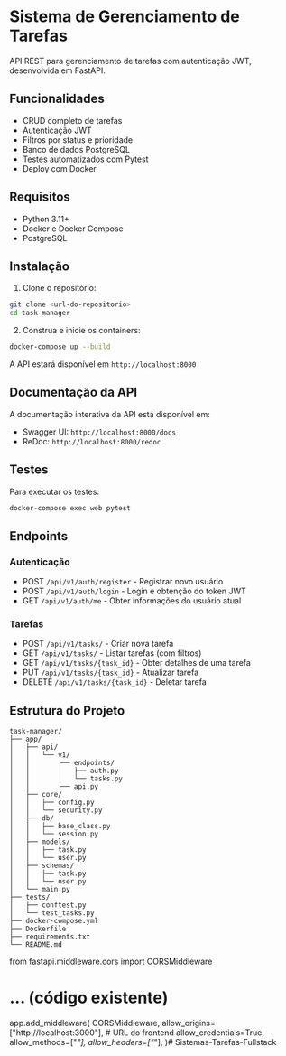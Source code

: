 # Sistema de Gerenciamento de Tarefas

API REST para gerenciamento de tarefas com autenticação JWT, desenvolvida em FastAPI.

## Funcionalidades

- CRUD completo de tarefas
- Autenticação JWT
- Filtros por status e prioridade
- Banco de dados PostgreSQL
- Testes automatizados com Pytest
- Deploy com Docker

## Requisitos

- Python 3.11+
- Docker e Docker Compose
- PostgreSQL

## Instalação

1. Clone o repositório:
```bash
git clone <url-do-repositorio>
cd task-manager
```

2. Construa e inicie os containers:
```bash
docker-compose up --build
```

A API estará disponível em `http://localhost:8000`

## Documentação da API

A documentação interativa da API está disponível em:
- Swagger UI: `http://localhost:8000/docs`
- ReDoc: `http://localhost:8000/redoc`

## Testes

Para executar os testes:
```bash
docker-compose exec web pytest
```

## Endpoints

### Autenticação
- POST `/api/v1/auth/register` - Registrar novo usuário
- POST `/api/v1/auth/login` - Login e obtenção do token JWT
- GET `/api/v1/auth/me` - Obter informações do usuário atual

### Tarefas
- POST `/api/v1/tasks/` - Criar nova tarefa
- GET `/api/v1/tasks/` - Listar tarefas (com filtros)
- GET `/api/v1/tasks/{task_id}` - Obter detalhes de uma tarefa
- PUT `/api/v1/tasks/{task_id}` - Atualizar tarefa
- DELETE `/api/v1/tasks/{task_id}` - Deletar tarefa

## Estrutura do Projeto

```
task-manager/
├── app/
│   ├── api/
│   │   └── v1/
│   │       ├── endpoints/
│   │       │   ├── auth.py
│   │       │   └── tasks.py
│   │       └── api.py
│   ├── core/
│   │   ├── config.py
│   │   └── security.py
│   ├── db/
│   │   ├── base_class.py
│   │   └── session.py
│   ├── models/
│   │   ├── task.py
│   │   └── user.py
│   ├── schemas/
│   │   ├── task.py
│   │   └── user.py
│   └── main.py
├── tests/
│   ├── conftest.py
│   └── test_tasks.py
├── docker-compose.yml
├── Dockerfile
├── requirements.txt
└── README.md
```
from fastapi.middleware.cors import CORSMiddleware

# ... (código existente)

app.add_middleware(
    CORSMiddleware,
    allow_origins=["http://localhost:3000"],  # URL do frontend
    allow_credentials=True,
    allow_methods=["*"],
    allow_headers=["*"],
)# Sistemas-Tarefas-Fullstack

